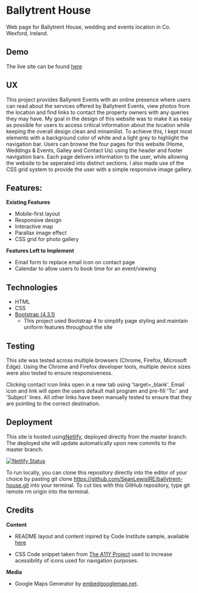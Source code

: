 
# Ballytrent House
Web page for Ballytrent House, wedding and events location in Co. Wexford, Ireland.

## Demo
The live site can be found [here](https://www.ballytrentevents.com/)

## UX
This project provides Ballyrent Events with an online presence where users can read about the services offered by Ballytrent Events, view photos from the location and find links to contact the property owners with any queries they may have. 
My goal in the design of this website was to make it as easy as possible for users to access critical information about the location while keeping the overall design clean and minamilist. To achieve this, I kept most elements with a background color of white and a light grey to highlight the navigation bar. 
Users can browse the four pages for this website (Home, Weddings & Events, Galley and Contact Us) using the header and footer navigation bars. Each page delivers information to the user, while allowing the website to be seperated into distinct sections. I also made use of the CSS grid system to provide the user with a simple responsive image gallery.  

## Features:

**Existing Features** 

  * Mobile-first layout
  * Responsive design
  * Interactive map
  * Parallax image effect
  * CSS grid for photo gallery


**Features Left to Implement**

  * Email form to replace email icon on contact page
  * Calendar to allow users to book time for an event/viewing


## Technologies
* HTML
* CSS
* [Bootstrap (4.3.1)](https://getbootstrap.com/)
    * This project used Bootstrap 4 to simplify page styling and maintain uniform features throughout the site

## Testing
This site was tested across multiple browsers (Chrome, Firefox, Microsoft Edge). 
Using the Chrome and Firefox developer tools, multiple device sizes were also tested to ensure responsiveness.

Clicking contact icon links open in a new tab using 'target=_blank'. Email icon and link will open the users default mail program and pre-fill 'To:' and 'Subject' lines. All other links have been manually tested to ensure that they are pointing to the correct destination.

## Deployment

This site is hosted using[Netlify](https://www.netlify.com/), deployed directly from the master branch. The deployed site will update automatically upon new commits to the master branch.

[![Netlify Status](https://api.netlify.com/api/v1/badges/ad986773-bad5-4b74-b442-4dd187f5771b/deploy-status)](https://app.netlify.com/sites/jolly-jang-eed4a8/deploys)

To run locally, you can clone this repository directly into the editor of your choice by pasting git clone https://github.com/SeanLewisIRE/ballytrent-house.git into your terminal. 
To cut ties with this GitHub repository, type git remote rm origin into the terminal.

## Credits

**Content**
* README layout and content inpired by Code Institute sample, available [here](https://github.com/Code-Institute-Solutions/StudentExampleProjectGradeFive)

* CSS Code snippet taken from [The A11Y Project](https://a11yproject.com/posts/how-to-hide-content/) used to increase acessibility of icons used for navigation purposes. 

**Media**
* Google Maps Generator by [embedgooglemap.net](https://www.embedgooglemap.net). 